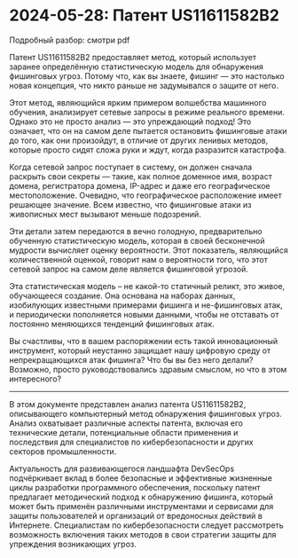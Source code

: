 # 2024-05-28: Патент US11611582B2 

Подробный разбор: смотри pdf

Патент US11611582B2 предоставляет метод, который использует заранее определённую статистическую модель для обнаружения фишинговых угроз. Потому что, как вы знаете, фишинг — это настолько новая концепция, что никто раньше не задумывался о защите от него.

Этот метод, являющийся ярким примером волшебства машинного обучения, анализирует сетевые запросы в режиме реального времени. Однако это не просто анализ — это упреждающий подход! Это означает, что он на самом деле пытается остановить фишинговые атаки до того, как они произойдут, в отличие от других ленивых методов, которые просто сидят сложа руки и ждут, когда разразится катастрофа.

Когда сетевой запрос поступает в систему, он должен сначала раскрыть свои секреты — такие, как полное доменное имя, возраст домена, регистратора домена, IP-адрес и даже его географическое местоположение. Очевидно, что географическое расположение имеет решающее значение. Всем известно, что фишинговые атаки из живописных мест вызывают меньше подозрений.

Эти детали затем передаются в вечно голодную, предварительно обученную статистическую модель, которая в своей бесконечной мудрости вычисляет оценку вероятности. Этот показатель, являющийся количественной оценкой, говорит нам о вероятности того, что этот сетевой запрос на самом деле является фишинговой угрозой.

Эта статистическая модель – не какой-то статичный реликт, это живое, обучающееся создание. Она основана на наборах данных, изобилующих известными примерами фишинга и не-фишинговых атак, и периодически пополняется новыми данными, чтобы не отставать от постоянно меняющихся тенденций фишинговых атак.

Вы счастливы, что в вашем распоряжении есть такой инновационный инструмент, который неустанно защищает нашу цифровую среду от непрекращающихся атак фишинга? Что бы вы без него делали? Возможно, просто руководствовались здравым смыслом, но что в этом интересного?


-----

В этом документе представлен анализ патента US11611582B2, описывающего компьютерный метод обнаружения фишинговых угроз. Анализ охватывает различные аспекты патента, включая его технические детали, потенциальные области применения и последствия для специалистов по кибербезопасности и других секторов промышленности.

Актуальность для развивающегося ландшафта DevSecOps подчёркивает вклад в более безопасные и эффективные жизненные циклы разработки программного обеспечения, поскольку патент предлагает методический подход к обнаружению фишинга, который может быть применён различными инструментами и сервисами для защиты пользователей и организаций от вредоносных действий в Интернете. Специалистам по кибербезопасности следует рассмотреть возможность включения таких методов в свои стратегии защиты для упреждения возникающих угроз.

